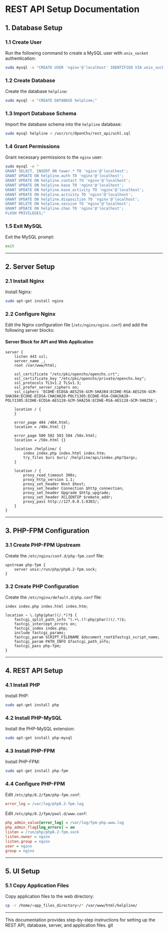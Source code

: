 
# REST API Setup Documentation

## 1. Database Setup

### 1.1 Create User
Run the following command to create a MySQL user with `unix_socket` authentication:
```bash
sudo mysql -e "CREATE USER 'nginx'@'localhost' IDENTIFIED VIA unix_socket;"
```

### 1.2 Create Database
Create the database `helpline`:
```bash
sudo mysql -e "CREATE DATABASE helpline;"
```

### 1.3 Import Database Schema
Import the database schema into the `helpline` database:
```bash
sudo mysql helpline < /usr/src/OpenChs/rest_api/uchl.sql
```

### 1.4 Grant Permissions
Grant necessary permissions to the `nginx` user:
```bash
sudo mysql -e "
GRANT SELECT, INSERT ON tower.* TO 'nginx'@'localhost';
GRANT UPDATE ON helpline.auth TO 'nginx'@'localhost';
GRANT UPDATE ON helpline.contact TO 'nginx'@'localhost';
GRANT UPDATE ON helpline.kase TO 'nginx'@'localhost';
GRANT UPDATE ON helpline.kase_activity TO 'nginx'@'localhost';
GRANT UPDATE ON helpline.activity TO 'nginx'@'localhost';
GRANT UPDATE ON helpline.disposition TO 'nginx'@'localhost';
GRANT DELETE ON helpline.session TO 'nginx'@'localhost';
GRANT UPDATE ON helpline.chan TO 'nginx'@'localhost';
FLUSH PRIVILEGES;"
```

### 1.5 Exit MySQL
Exit the MySQL prompt:
```bash
exit
```

---

## 2. Server Setup

### 2.1 Install Nginx
Install Nginx:
```bash
sudo apt-get install nginx
```

### 2.2 Configure Nginx
Edit the Nginx configuration file (`/etc/nginx/nginx.conf`) and add the following server blocks:

#### Server Block for API and Web Application
```nginx
server {
    listen 443 ssl;
    server_name _;
    root /var/www/html;

    ssl_certificate "/etc/pki/openchs/openchs.crt";
    ssl_certificate_key "/etc/pki/openchs/private/openchs.key";
    ssl_protocols TLSv1.2 TLSv1.3;
    ssl_prefer_server_ciphers on;
    ssl_ciphers 'ECDHE-ECDSA-AES256-GCM-SHA384:ECDHE-RSA-AES256-GCM-SHA384:ECDHE-ECDSA-CHACHA20-POLY1305:ECDHE-RSA-CHACHA20-POLY1305:ECDHE-ECDSA-AES128-GCM-SHA256:ECDHE-RSA-AES128-GCM-SHA256';

    location / {
    }

    error_page 404 /404.html;
    location = /40x.html {}

    error_page 500 502 503 504 /50x.html;
    location = /50x.html {}

    location /helpline/ {
        index index.php index.html index.htm;
        try_files $uri $uri/ /helpline/api/index.php?$args;
    }

    location / {
        proxy_read_timeout 300s;
        proxy_http_version 1.1;
        proxy_set_header Host $host;
        proxy_set_header Connection $http_connection;
        proxy_set_header Upgrade $http_upgrade;
        proxy_set_header XCLIENTIP $remote_addr;
        proxy_pass http://127.0.0.1:8383/;
    }
}
```

---

## 3. PHP-FPM Configuration

### 3.1 Create PHP-FPM Upstream
Create the `/etc/nginx/conf.d/php-fpm.conf` file:
```nginx
upstream php-fpm {
    server unix:/run/php/php8.2-fpm.sock;
}
```

### 3.2 Create PHP Configuration
Create the `/etc/nginx/default.d/php.conf` file:
```nginx
index index.php index.html index.htm;

location ~ \.(php|phar)(/.*)?$ {
    fastcgi_split_path_info ^(.+\.(?:php|phar))(/.*)$;
    fastcgi_intercept_errors on;
    fastcgi_index index.php;
    include fastcgi_params;
    fastcgi_param SCRIPT_FILENAME $document_root$fastcgi_script_name;
    fastcgi_param PATH_INFO $fastcgi_path_info;
    fastcgi_pass php-fpm;
}
```

---

## 4. REST API Setup

### 4.1 Install PHP
Install PHP:
```bash
sudo apt-get install php
```

### 4.2 Install PHP-MySQL
Install the PHP-MySQL extension:
```bash
sudo apt-get install php-mysql
```

### 4.3 Install PHP-FPM
Install PHP-FPM:
```bash
sudo apt-get install php-fpm
```

### 4.4 Configure PHP-FPM
Edit `/etc/php/8.2/fpm/php-fpm.conf`:
```ini
error_log = /var/log/php8.2-fpm.log
```

Edit `/etc/php/8.2/fpm/pool.d/www.conf`:
```ini
php_admin_value[error_log] = /var/log/fpm-php.www.log
php_admin_flag[log_errors] = on
listen = /run/php/php8.2-fpm.sock
listen.owner = nginx
listen.group = nginx
user = nginx
group = nginx
```

---

## 5. UI Setup

### 5.1 Copy Application Files
Copy application files to the web directory:
```bash
cp -r /home/<app_files_directory>/* /var/www/html/helpline/
```

---

This documentation provides step-by-step instructions for setting up the REST API, database, server, and application files.
git

